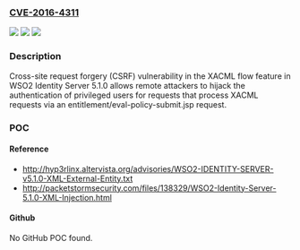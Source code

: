 ### [CVE-2016-4311](https://cve.mitre.org/cgi-bin/cvename.cgi?name=CVE-2016-4311)
![](https://img.shields.io/static/v1?label=Product&message=n%2Fa&color=blue)
![](https://img.shields.io/static/v1?label=Version&message=n%2Fa&color=blue)
![](https://img.shields.io/static/v1?label=Vulnerability&message=n%2Fa&color=brighgreen)

### Description

Cross-site request forgery (CSRF) vulnerability in the XACML flow feature in WSO2 Identity Server 5.1.0 allows remote attackers to hijack the authentication of privileged users for requests that process XACML requests via an entitlement/eval-policy-submit.jsp request.

### POC

#### Reference
- http://hyp3rlinx.altervista.org/advisories/WSO2-IDENTITY-SERVER-v5.1.0-XML-External-Entity.txt
- http://packetstormsecurity.com/files/138329/WSO2-Identity-Server-5.1.0-XML-Injection.html

#### Github
No GitHub POC found.

